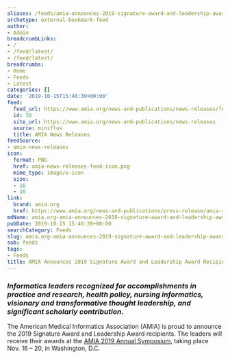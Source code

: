 ```yaml
---
aliases: /feeds/amia-announces-2019-signature-award-and-leadership-award-recipients
archetype: external-bookmark-feed
author:
- Admin
breadcrumbLinks:
- /
- /feed/latest/
- /feed/latest/
breadcrumbs:
- Home
- Feeds
- Latest
categories: []
date: '2019-10-15T15:40:39+00:00'
feed:
  feed_url: https://www.amia.org/news-and-publications/news-releases/feed
  id: 38
  site_url: https://www.amia.org/news-and-publications/news-releases
  source: miniflux
  title: AMIA News Releases
feedSource:
- amia-news-releases
icon:
  format: PNG
  href: amia-news-releases-feed-icon.png
  mime_type: image/x-icon
  size:
  - 16
  - 16
link:
  brand: amia.org
  href: https://www.amia.org/news-and-publications/press-release/amia-announces-2019-signature-award-and-leadership-award-recipients
mdName: amia.org-amia-announces-2019-signature-award-and-leadership-award-recipients
pubDate: 2019-10-15 15:40:39+00:00
searchCategory: Feeds
slug: amia.org-amia-announces-2019-signature-award-and-leadership-award-recipients
sub: feeds
tags:
- Feeds
title: AMIA Announces 2019 Signature Award and Leadership Award Recipients
---
```


<h3><em>Informatics leaders recognized for accomplishments in practice and research, health policy, nursing informatics, visionary and transformative thought leadership, and significant scholarly contribution.</em></h3>
<p>The American Medical Informatics Association (AMIA) is proud to announce the 2019 Signature Award and Leadership Award recipients. The leaders will receive their awards at the <a href="https://www.amia.org/amia2019/awards-gala" rel="noopener noreferrer" target="_blank" referrerpolicy="no-referrer">AMIA 2019 Annual Symposium</a>, taking place Nov. 16 – 20, in Washington, D.C.</p>